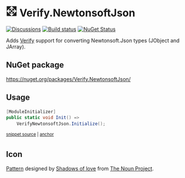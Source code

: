# <img src="/src/icon.png" height="30px"> Verify.NewtonsoftJson

[![Discussions](https://img.shields.io/badge/Verify-Discussions-yellow?svg=true&label=)](https://github.com/orgs/VerifyTests/discussions)
[![Build status](https://ci.appveyor.com/api/projects/status/ej794va900x9257f?svg=true)](https://ci.appveyor.com/project/SimonCropp/Verify-NewtonsoftJson)
[![NuGet Status](https://img.shields.io/nuget/v/Verify.NewtonsoftJson.svg)](https://www.nuget.org/packages/Verify.NewtonsoftJson/)

Adds [Verify](https://github.com/VerifyTests/Verify) support for converting Newtonsoft.Json types (JObject and JArray).


## NuGet package

https://nuget.org/packages/Verify.NewtonsoftJson/


## Usage

<!-- snippet: enable -->
<a id='snippet-enable'></a>
```cs
[ModuleInitializer]
public static void Init() =>
    VerifyNewtonsoftJson.Initialize();
```
<sup><a href='/src/Tests/ModuleInitializer.cs#L3-L9' title='Snippet source file'>snippet source</a> | <a href='#snippet-enable' title='Start of snippet'>anchor</a></sup>
<!-- endSnippet -->


## Icon

[Pattern](https://thenounproject.com/term/pattern/1440985/) designed by [Shadows of love](https://thenounproject.com/vinoth7089/) from [The Noun Project](https://thenounproject.com/).
